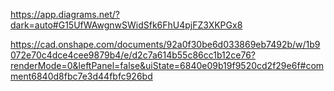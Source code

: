 
https://app.diagrams.net/?dark=auto#G15UfWAwgnwSWidSfk6FhU4pjFZ3XKPGx8

https://cad.onshape.com/documents/92a0f30be6d033869eb7492b/w/1b9072e70c4dce4cee9879b4/e/d2c7a614b55c86cc1b12ce76?renderMode=0&leftPanel=false&uiState=6840e09b19f9520cd2f29e6f#comment6840d8fbc7e3d44fbfc926bd
